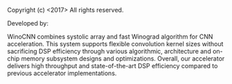 Copyright (c) <2017> 
<University of Illinois at Urbana-Champaign>
All rights reserved.

Developed by: 		

<University of Illinois at Urbana-Champaign>
<http://dchen.ece.illinois.edu/>



WinoCNN combines systolic array and fast Winograd algorithm for CNN acceleration. This system supports flexible convolution kernel sizes without sacrificing DSP efficiency through various algorithmic, architecture and on-chip memory subsystem designs and optimizations. Overall, our accelerator delivers high throughput and state-of-the-art DSP efficiency compared to previous accelerator implementations.

